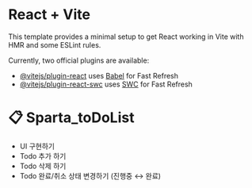 # React + Vite

This template provides a minimal setup to get React working in Vite with HMR and some ESLint rules.

Currently, two official plugins are available:

- [@vitejs/plugin-react](https://github.com/vitejs/vite-plugin-react/blob/main/packages/plugin-react/README.md) uses [Babel](https://babeljs.io/) for Fast Refresh
- [@vitejs/plugin-react-swc](https://github.com/vitejs/vite-plugin-react-swc) uses [SWC](https://swc.rs/) for Fast Refresh

# 📋 Sparta_toDoList

- UI 구현하기
- Todo 추가 하기
- Todo 삭제 하기
- Todo 완료/취소 상태 변경하기 (진행중 ↔ 완료)
